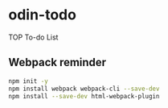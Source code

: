 # odin-todo

TOP To-do List

## Webpack reminder

```bash
npm init -y
npm install webpack webpack-cli --save-dev
npm install --save-dev html-webpack-plugin
```
